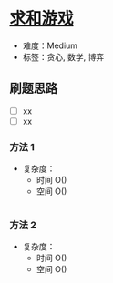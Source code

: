 # [求和游戏](https://leetcode-cn.com/problems/sum-game/)

- 难度：Medium
- 标签：贪心, 数学, 博弈

## 刷题思路

- [ ] xx
- [ ] xx

### 方法 1

- 复杂度：
    - 时间 O()
    - 空间 O()

``` js

```

### 方法 2

- 复杂度：
    - 时间 O()
    - 空间 O()

``` js

```

